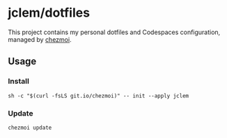 # jclem/dotfiles

This project contains my personal dotfiles and Codespaces configuration, managed
by [chezmoi](https://chezmoi.io).

## Usage

### Install

```shell
sh -c "$(curl -fsLS git.io/chezmoi)" -- init --apply jclem
```

### Update

```shell
chezmoi update
```
